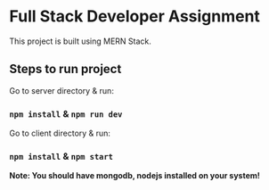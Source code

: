 # Full Stack Developer Assignment

This project is built using MERN Stack.

## Steps to run project

Go to server directory & run:

### `npm install` & `npm run dev`

Go to client directory & run:

### `npm install` & `npm start`

**Note: You should have mongodb, nodejs installed on your system!**
